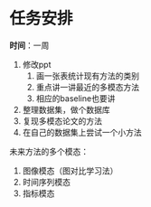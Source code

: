 # 任务安排

**时间**：一周

1. 修改ppt
   1. 画一张表统计现有方法的类别
   2. 重点讲一讲最近的多模态方法
   3. 相应的baseline也要讲
2. 整理数据集，做个数据库
3. 复现多模态论文的方法
4. 在自己的数据集上尝试一个小方法



未来方法的多个模态：

1. 图像模态（图对比学习法）
2. 时间序列模态
3. 指标模态



